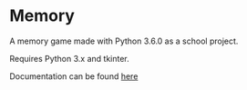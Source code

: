 # Memory
A memory game made with Python 3.6.0 as a school project.

Requires Python 3.x and tkinter.

Documentation can be found [here](https://lewskl.github.io/Memory/)

